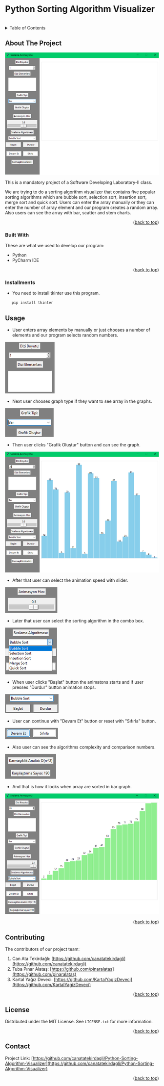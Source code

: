 # Python Sorting Algorithm Visualizer
<a name="readme-top"></a>

<!-- PROJECT LOGO -->
<br />
<div align="center">
  <a href="#readme-top">
    
  </a>
</div>

<!-- TABLE OF CONTENTS -->
<details>
  <summary>Table of Contents</summary>
  <ol>
    <li>
      <a href="#about-the-project">About The Project</a>
      <ul>
        <li><a href="#built-with">Built With</a></li>
        <li><a href="#installments">Installments</a></li>
      </ul>
    </li>
    <li><a href="#usage">Usage</a></li>
    <li><a href="#contributing">Contributing</a></li>
    <li><a href="#license">License</a></li>
    <li><a href="#contact">Contact</a></li>
  </ol>
</details>

<!-- ABOUT THE PROJECT -->
## About The Project

![PSAV](resources/Main.png "Main Screen")

This is a mandatory project of a Software Developing Laboratory-II class.

We are trying to do a sorting algorithm visualizer that contains five popular sorting algorithms which are bubble sort, selection sort, insertion sort, merge sort and quick sort. Users can enter the array manually or they can enter the number of array element and our program creates a random array. Also users can see the array with bar, scatter and stem charts.

<p align="right">(<a href="#readme-top">back to top</a>)</p>

### Built With

These are what we used to develop our program:

* Python
* PyCharm IDE

<p align="right">(<a href="#readme-top">back to top</a>)</p>

### Installments

* You need to install tkinter use this program.

```sh
   pip install tkinter
```   
  
<!-- USAGE EXAMPLES -->
## Usage

* User enters array elements by manually or just chooses a number of elements and our program selects random numbers.

![PSAV](resources/Array.png "Array")


* Next user chooses graph type if they want to see array in the graphs.

![PSAV](resources/G_Type.png "Graph Type")


* Then user clicks "Grafik Oluştur" button and can see the graph.

![PSAV](resources/G_Done.png "Graph Done")


* After that user can select the animation speed with slider.

![PSAV](resources/Anim_Slider.png "Animation Slider")


* Later that user can select the sorting algorithm in the combo box.

![PSAV](resources/C_Box.png "Combo Box")


* When user clicks "Başlat" button the animatons starts and if user presses "Durdur" button animation stops.

![PSAV](resources/Start_n_Stop.png "Start and Stop")


* User can continue with "Devam Et" button or reset with "Sıfırla" button.

![PSAV](resources/Cont_n_Reset.png "Continue and Reset")


* Also user can see the algorithms complexity and comparison numbers.

![PSAV](resources/Comp_n_Compx.png "Compare and Complexity")


* And that is how it looks when array are sorted in bar graph.

![PSAV](resources/Final_Result.png "End Result")

<p align="right">(<a href="#readme-top">back to top</a>)</p>

<!-- CONTRIBUTING -->
## Contributing

The contributors of our project team:

1. Can Ata Tekirdağlı: [https://github.com/canatatekirdagli](https://github.com/canatatekirdagli)
2. Tuba Pınar Alataş: [https://github.com/pinaralatas](https://github.com/pinaralatas)
3. Kartal Yağız Deveci: [https://github.com/KartalYagizDeveci](https://github.com/KartalYagizDeveci)

<p align="right">(<a href="#readme-top">back to top</a>)</p>

<!-- LICENSE -->
## License

Distributed under the MIT License. See `LICENSE.txt` for more information.

<p align="right">(<a href="#readme-top">back to top</a>)</p>

<!-- CONTACT -->
## Contact

Project Link: [https://github.com/canatatekirdagli/Python-Sorting-Algorithm-Visualizer](https://github.com/canatatekirdagli/Python-Sorting-Algorithm-Visualizer)

<p align="right">(<a href="#readme-top">back to top</a>)</p>
